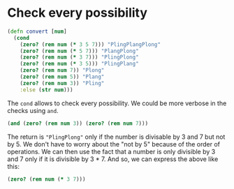# Check every possibility

```clojure
(defn convert [num]
  (cond
    (zero? (rem num (* 3 5 7))) "PlingPlangPlong"
    (zero? (rem num (* 5 7))) "PlangPlong"
    (zero? (rem num (* 3 7))) "PlingPlong"
    (zero? (rem num (* 3 5))) "PlingPlang"
    (zero? (rem num 7)) "Plong"
    (zero? (rem num 5)) "Plang"
    (zero? (rem num 3)) "Pling"
    :else (str num)))
```

The `cond` allows to check every possibility.
We could be more verbose in the checks using `and`.
```clojure
(and (zero? (rem num 3)) (zero? (rem num 7)))
```
The return is `"PlingPlong"` only if the number is divisable by 3 and 7 but not by 5.
We don't have to worry about the "not by 5" because of the order of operations.
We can then use the fact that a number is only divisible by 3 and 7 only if it is divisible by 3 * 7.
And so, we can express the above like this:
```clojure
(zero? (rem num (* 3 7)))
```